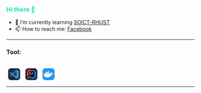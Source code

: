 ### <p style="color: rgb(38, 223, 184);">Hi there 👋</p>

- 🌱 I’m currently learning [SOICT-RHUST]
- 📫 How to reach me: [Facebook]

---

### Tool:

<style>
.tool_icon {
    margin: 0 5px;
    height: 32px;
    width: 32px;
}
</style>
<br>
<a href="./icons/VSCode-Dark.svg"><img class="tool_icon" src="./icons/VSCode-Dark.svg"  alt="VisualStudioCode"/></a>
<a href="./icons/Idea-Dark.svg"><img class="tool_icon" src="./icons/Idea-Dark.svg" alt="Intelliji"/></a>
<a href="./icons/Docker.svg"><img class="tool_icon" src="./icons/Docker.svg" alt="Docker"/></a>
<br>

---
<!--**sonbk040901/sonbk040901** is a ✨ _special_ ✨ repository because its `README.md` (this file) appears on your GitHub profile.
Here are some ideas to get you started:
- 🔭 I’m currently working on ...
- 👯 I’m looking to collaborate on ...
- 🤔 I’m looking for help with ...
- 💬 Ask me about ...
- 📫 How to reach me: ...
- 😄 Pronouns: ...
- ⚡ Fun fact: ...-->

[SOICT-RHUST]: https://soict.hust.edu.vn/

[Facebook]: https://fb.me/bk04092001
